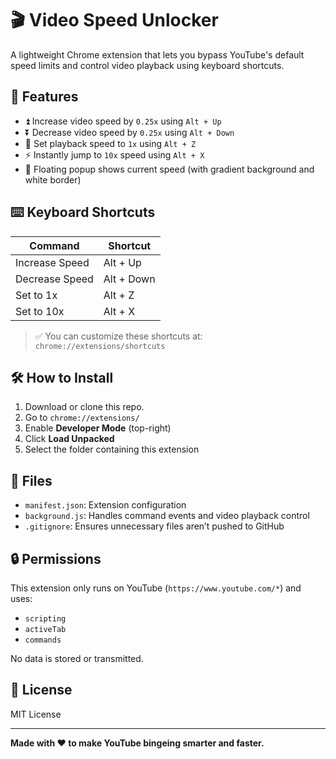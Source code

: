 # 🎬 Video Speed Unlocker

A lightweight Chrome extension that lets you bypass YouTube's default speed limits and control video playback using keyboard shortcuts.

## 🚀 Features

- ⏫ Increase video speed by `0.25x` using `Alt + Up`
- ⏬ Decrease video speed by `0.25x` using `Alt + Down`
- 🔁 Set playback speed to `1x` using `Alt + Z`
- ⚡ Instantly jump to `10x` speed using `Alt + X`
- 🎨 Floating popup shows current speed (with gradient background and white border)

## ⌨️ Keyboard Shortcuts

| Command          | Shortcut     |
|------------------|--------------|
| Increase Speed   | Alt + Up     |
| Decrease Speed   | Alt + Down   |
| Set to 1x        | Alt + Z      |
| Set to 10x       | Alt + X      |

> ✅ You can customize these shortcuts at:  
> `chrome://extensions/shortcuts`

## 🛠️ How to Install

1. Download or clone this repo.
2. Go to `chrome://extensions/`
3. Enable **Developer Mode** (top-right)
4. Click **Load Unpacked**
5. Select the folder containing this extension

## 📁 Files

- `manifest.json`: Extension configuration
- `background.js`: Handles command events and video playback control
- `.gitignore`: Ensures unnecessary files aren’t pushed to GitHub

## 🔒 Permissions

This extension only runs on YouTube (`https://www.youtube.com/*`) and uses:
- `scripting`
- `activeTab`
- `commands`

No data is stored or transmitted.

## 📄 License

MIT License

---

**Made with ❤️ to make YouTube bingeing smarter and faster.**
